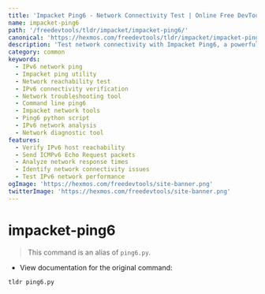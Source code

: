 ```yaml
---
title: 'Impacket Ping6 - Network Connectivity Test | Online Free DevTools by Hexmos'
name: impacket-ping6
path: '/freedevtools/tldr/impacket/impacket-ping6/'
canonical: 'https://hexmos.com/freedevtools/tldr/impacket/impacket-ping6/'
description: 'Test network connectivity with Impacket Ping6, a powerful IPv6 ping tool. Troubleshoot network issues and verify IPv6 reachability. Free online tool, no registration required.'
category: common
keywords:
  - IPv6 network ping
  - Impacket ping utility
  - Network reachability test
  - IPv6 connectivity verification
  - Network troubleshooting tool
  - Command line ping6
  - Impacket network tools
  - Ping6 python script
  - IPv6 network analysis
  - Network diagnostic tool
features:
  - Verify IPv6 host reachability
  - Send ICMPv6 Echo Request packets
  - Analyze network response times
  - Identify network connectivity issues
  - Test IPv6 network performance
ogImage: 'https://hexmos.com/freedevtools/site-banner.png'
twitterImage: 'https://hexmos.com/freedevtools/site-banner.png'
---
```


# impacket-ping6

> This command is an alias of `ping6.py`.

- View documentation for the original command:

`tldr ping6.py`
